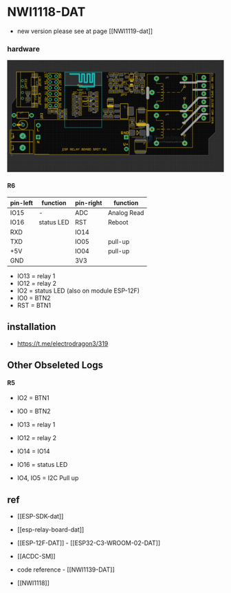 # NWI1118-DAT

- new version please see at page [[NWI1119-dat]]


### hardware 

![](2023-10-09-13-55-10.png)

#### R6 

| pin-left | function   | pin-right | function    |
| -------- | ---------- | --------- | ----------- |
| IO15     | -          | ADC       | Analog Read |
| IO16     | status LED | RST       | Reboot      |
| RXD      |            | IO14      |             |
| TXD      |            | IO05      | pull-up     |
| +5V      |            | IO04      | pull-up     |
| GND      |            | 3V3       |             |


- IO13 = relay 1
- IO12 = relay 2 
- IO2 = status LED (also on module ESP-12F)
- IO0 = BTN2
- RST = BTN1


## installation 

- https://t.me/electrodragon3/319



## Other Obseleted Logs 

#### R5 

- IO2 = BTN1
- IO0 = BTN2

- IO13 = relay 1
- IO12 = relay 2 
- IO14 = IO14
- IO16  = status LED
- IO4, IO5 = I2C Pull up 


## ref 

- [[ESP-SDK-dat]]

- [[esp-relay-board-dat]]

- [[ESP-12F-DAT]] - [[ESP32-­C3-­WROOM-­02-DAT]]
- [[ACDC-SM]]
- code reference - [[NWI1139-DAT]]


- [[NWI1118]]